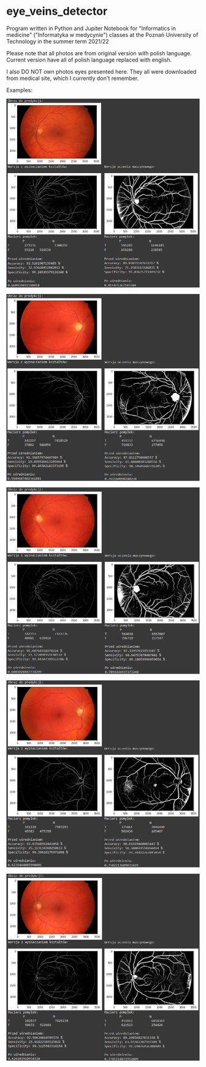 # eye_veins_detector
Program written in Python and Jupiter Notebook for "Informatics in medicine" ("Informatyka w medycynie") classes at the Poznań University of Technology in the summer term 2021/22

Please note that all photos are from original version with polish language. Current version have all of polish language replaced with english.

I also DO NOT own photos eyes presented here. They all were downloaded from medical site, which I currently don't remember.

Examples:

![1](./comparison_1.png)

![2](./comparison_2.png)

![3](./comparison_3.png)

![4](./comparison_4.png)

![5](./comparison_5.png)
